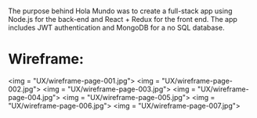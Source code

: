 #

The purpose behind Hola Mundo was to create a full-stack app using Node.js for the back-end and React + Redux for the front end. The app includes JWT authentication and MongoDB for a no SQL database.

# Wireframe:

<img = "UX/wireframe-page-001.jpg">
<img = "UX/wireframe-page-002.jpg">
<img = "UX/wireframe-page-003.jpg">
<img = "UX/wireframe-page-004.jpg">
<img = "UX/wireframe-page-005.jpg">
<img = "UX/wireframe-page-006.jpg">
<img = "UX/wireframe-page-007.jpg">
